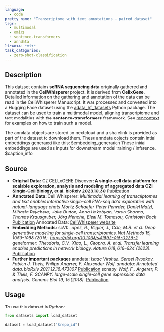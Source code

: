 ```yaml
---
language:
  - code
pretty_name: "Transcriptome with text annotations - paired dataset"
tags:
  - multimodal
  - omics
  - sentence-transformers
  - anndata
license: "mit"
task_categories:
  - zero-shot-classification
---
```


## Description

This dataset contains **scRNA sequencing data** originally gathered and annotated in the **CellWhisperer** project. It is derived from
**CellxGene**. Detailed information on the gathering and annotation of the data can be read in the CellWhisperer Manuscript.
It was processed and converted into a Hugging Face dataset using the [adata_hf_datasets](https://github.com/mengerj/adata_hf_datasets) Python package.
The dataset can be used to train a multimodal model, aligning transcriptome and text modalities with the **sentence-transformers** framework.
See [mmcontext](https://github.com/mengerj/mmcontext) for examples on how to train such a model.

The anndata objects are stored on nextcloud and a sharelink is provided as part of the dataset to download them. These anndata objects contain
intial embeddings generated like this: $embedding_generation
These initial embeddings are used as inputs for downstream model training / inference.
$caption_info

## Source

- **Original Data:**
  CZ CELLxGENE Discover: **A single-cell data platform for scalable exploration, analysis and modeling of aggregated data CZI Single-Cell Biology, et al. bioRxiv 2023.10.30**
  [Publication](https://doi.org/10.1101/2023.10.30.563174)
- **Annotated Data:**
  Cell Whisperer: _Multimodal learning of transcriptomes and text enables interactive single-cell RNA-seq data exploration with natural-language chats_
  _Moritz Schaefer, Peter Peneder, Daniel Malzl, Mihaela Peycheva, Jake Burton, Anna Hakobyan, Varun Sharma, Thomas Krausgruber, Jörg Menche, Eleni M. Tomazou, Christoph Bock_
  [Publication](https://doi.org/10.1101/2024.10.15.618501)
  Annotated Data: [CellWhisperer website](https://cellwhisperer.bocklab.org/)
- **Embedding Methods:**
  scVI: _Lopez, R., Regier, J., Cole, M.B. et al. Deep generative modeling for single-cell transcriptomics. Nat Methods 15, 1053–1058 (2018). https://doi.org/10.1038/s41592-018-0229-2_
  geneformer: _Theodoris, C.V., Xiao, L., Chopra, A. et al. Transfer learning enables predictions in network biology. Nature 618, 616–624 (2023)._ [Publication](https://doi.org/10.1038/s41586-023-06139-9)
- **Further important packages**
  anndata: _Isaac Virshup, Sergei Rybakov, Fabian J. Theis, Philipp Angerer, F. Alexander Wolf. anndata: Annotated data. bioRxiv 2021.12.16.473007_
  [Publication](https://doi.org/10.1101/2021.12.16.473007)
  scnapy: _Wolf, F., Angerer, P. & Theis, F. SCANPY: large-scale single-cell gene expression data analysis. Genome Biol 19, 15 (2018)._
  [Publication](https://doi.org/10.1186/s13059-017-1382-0)

## Usage

To use this dataset in Python:

```python
from datasets import load_dataset

dataset = load_dataset("$repo_id")
```
